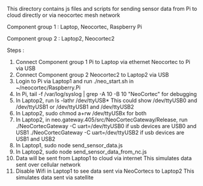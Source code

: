 This directory contains js files and scripts for sending sensor data from Pi to cloud directly or via neocortec mesh network

Component group 1 :
Laptop, Neocortec, Raspberry Pi

Component group 2 :
Laptop2, Neocortec2


Steps :

1. Connect Component group 1 
	Pi to Laptop via ethernet
	Neocortec to Pi via USB
2. Connect Component group 2
	Neocortec2 to Laptop2 via USB
3. Login to Pi via Laptop1 and run ./neo_start.sh in ~/neocortec/Raspberry.Pi 
4. In Pi, tail -f /var/log/syslog | grep -A 10 -B 10 "NeoCortec" for debugging
5. In Laptop2, run 
	ls -lathr /dev/ttyUSB*
   This could show /dev/ttyUSB0 and /dev/ttyUSB1 
   				or /dev/ttyUSB1 and /dev/ttyUSB2
6. In Laptop2,
	sudo chmod a+rw /dev/ttyUSBx
		for both
7. In Laptop2, in neo.gateway.405/src/NeoCortecGateway/Release, run
	./NeoCortecGateway -C uart=/dev/ttyUSB0
		if usb devices are USB0 and USB1
	./NeoCortecGateway -C uart=/dev/ttyUSB2
		if usb devices are USB1 and USB2
8. In Laptop1, 
		sudo node send_sensor_data.js
9. In Laptop2,
		sudo node send_sensor_data_from_nc.js
10. Data will be sent from Laptop1 to cloud via internet
	This simulates data sent over cellular network
11. Disable Wifi in Laptop1 to see data sent via NeoCortecs to Laptop2
	This simulates data sent via satellite
